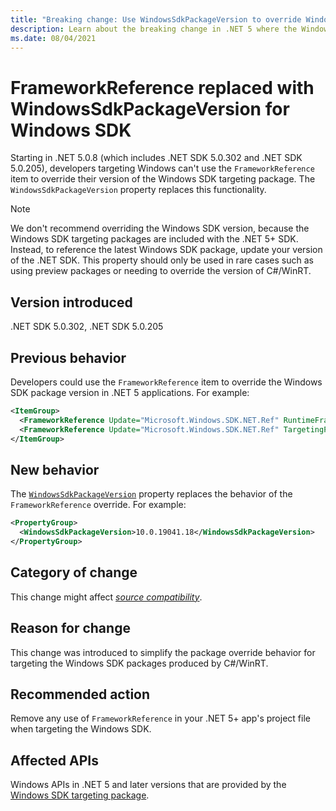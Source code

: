 ```yaml
---
title: "Breaking change: Use WindowsSdkPackageVersion to override Windows SDK version"
description: Learn about the breaking change in .NET 5 where the WindowsSdkPackageVersion property replaces the FrameworkReference item for overriding the version of the Windows SDK targeting package.
ms.date: 08/04/2021
---
```

# FrameworkReference replaced with WindowsSdkPackageVersion for Windows SDK

Starting in .NET 5.0.8 (which includes .NET SDK 5.0.302 and .NET SDK 5.0.205), developers targeting Windows can't use the `FrameworkReference` item to override their version of the Windows SDK targeting package. The `WindowsSdkPackageVersion` property replaces this functionality.

> [!NOTE]
> We don't recommend overriding the Windows SDK version, because the Windows SDK targeting packages are included with the .NET 5+ SDK. Instead, to reference the latest Windows SDK package, update your version of the .NET SDK. This property should only be used in rare cases such as using preview packages or needing to override the version of C#/WinRT.

## Version introduced

.NET SDK 5.0.302, .NET SDK 5.0.205

## Previous behavior

Developers could use the `FrameworkReference` item to override the Windows SDK package version in .NET 5 applications. For example:

```xml
<ItemGroup>
  <FrameworkReference Update="Microsoft.Windows.SDK.NET.Ref" RuntimeFrameworkVersion="10.0.19041.18" />
  <FrameworkReference Update="Microsoft.Windows.SDK.NET.Ref" TargetingPackVersion="10.0.19041.18" />
</ItemGroup>
```

## New behavior

The [`WindowsSdkPackageVersion`](../../../project-sdk/msbuild-props.md#windowssdkpackageversion) property replaces the behavior of the `FrameworkReference` override. For example:

```xml
<PropertyGroup>
  <WindowsSdkPackageVersion>10.0.19041.18</WindowsSdkPackageVersion>
</PropertyGroup>
```

## Category of change

This change might affect [*source compatibility*](../../categories.md#source-compatibility).

## Reason for change

This change was introduced to simplify the package override behavior for targeting the Windows SDK packages produced by C#/WinRT.

## Recommended action

Remove any use of `FrameworkReference` in your .NET 5+ app's project file when targeting the Windows SDK.

## Affected APIs

Windows APIs in .NET 5 and later versions that are provided by the [Windows SDK targeting package](https://www.nuget.org/packages/Microsoft.Windows.SDK.NET.Ref).

